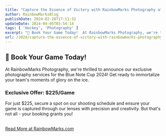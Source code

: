 ```yaml
---
title: "Capture the Essence of Victory with RainbowMarks Photography at the Blue Note Cup 2024! Blue Note Cup 2024 - Game Photos"
author: RainbowMarksBlog
publishDate: 2024-02-28T17:11:32
updateDate: 2024-04-05T03:54:14
tags: [ 'Hockey', 'Photography' ]
excerpt: "📸 Book Your Game Today!  At RainbowMarks Photography, we're thrilled to announce our exclusive photography services for the Blue Note Cup 2024! Get ready to immortalize your team's moments of glory on the ice.  &nbsp; "
url: /2024/capture-the-essence-of-victory-with-rainbowmarks-photography-at-the-blue-note-cup-2024-blue-note-cup-2024-game-photos  # Use the generated URL with year
---
```

<h2 id="-book-your-game-today">📸 Book Your Game Today!</h2>  <p>At RainbowMarks Photography, we're thrilled to announce our exclusive photography services for the Blue Note Cup 2024! Get ready to immortalize your team's moments of glory on the ice.</p>  <h3 id="exclusive-offer-225game"><strong>Exclusive Offer: $225/Game</strong></h3>  <p>For just $225, secure a spot on our shooting schedule and ensure your game is captured through our lenses with precision and creativity. But that's not all - your booking grants you!<br /> &nbsp;</p>  <p><a href="https://rainbowmarks.com/Events/2024/02/BlueNoteCupPhotography" target="_blank">Read More at RainbowMarks.com</a></p> 
